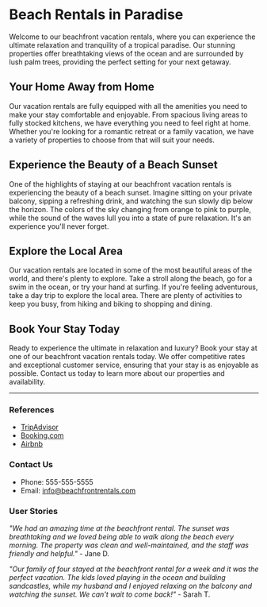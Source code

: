 <!--
Write me content for website with wallpaper which alt text is:

"A calming beach sunset with palm trees for a vacation rental or real estate website"

The name/title of the page should not be 1:1 copy of the alt text but rather a real content of the website which is using this wallpaper.

- Use markdown format 
- Start with the heading
- The content should look like a real website 
- Include real sections like references, contact, user stories, etc. use things relevant to the page purpose.
- Feel free to use structure like headings, bullets, numbering, blockquotes, paragraphs, horizontal lines, etc.
- You can use formatting like bold or _italic_
- You can include UTF-8 emojis
- Links should be only #hash anchors (and you can refer to the document itself)
- Do not include images
-->

<!--font:Montserrat-->

# Beach Rentals in Paradise

Welcome to our beachfront vacation rentals, where you can experience the ultimate relaxation and tranquility of a tropical paradise. Our stunning properties offer breathtaking views of the ocean and are surrounded by lush palm trees, providing the perfect setting for your next getaway.

## Your Home Away from Home

Our vacation rentals are fully equipped with all the amenities you need to make your stay comfortable and enjoyable. From spacious living areas to fully stocked kitchens, we have everything you need to feel right at home. Whether you're looking for a romantic retreat or a family vacation, we have a variety of properties to choose from that will suit your needs.

## Experience the Beauty of a Beach Sunset

One of the highlights of staying at our beachfront vacation rentals is experiencing the beauty of a beach sunset. Imagine sitting on your private balcony, sipping a refreshing drink, and watching the sun slowly dip below the horizon. The colors of the sky changing from orange to pink to purple, while the sound of the waves lull you into a state of pure relaxation. It's an experience you'll never forget.

## Explore the Local Area

Our vacation rentals are located in some of the most beautiful areas of the world, and there's plenty to explore. Take a stroll along the beach, go for a swim in the ocean, or try your hand at surfing. If you're feeling adventurous, take a day trip to explore the local area. There are plenty of activities to keep you busy, from hiking and biking to shopping and dining.

## Book Your Stay Today

Ready to experience the ultimate in relaxation and luxury? Book your stay at one of our beachfront vacation rentals today. We offer competitive rates and exceptional customer service, ensuring that your stay is as enjoyable as possible. Contact us today to learn more about our properties and availability.

---

### References
- [TripAdvisor](#tripadvisor)
- [Booking.com](#booking)
- [Airbnb](#airbnb)

### Contact Us
- Phone: 555-555-5555
- Email: info@beachfrontrentals.com

### User Stories
_"We had an amazing time at the beachfront rental. The sunset was breathtaking and we loved being able to walk along the beach every morning. The property was clean and well-maintained, and the staff was friendly and helpful."_ - Jane D.

_"Our family of four stayed at the beachfront rental for a week and it was the perfect vacation. The kids loved playing in the ocean and building sandcastles, while my husband and I enjoyed relaxing on the balcony and watching the sunset. We can't wait to come back!"_ - Sarah T.
